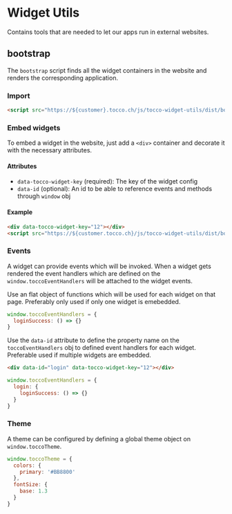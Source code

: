 # Widget Utils

Contains tools that are needed to let our apps run in external websites.

## bootstrap

The `bootstrap` script finds all the widget containers in the website and renders the corresponding application.

### Import

```html
<script src="https://${customer}.tocco.ch/js/tocco-widget-utils/dist/bootstrap.js"/>
```

### Embed widgets

To embed a widget in the website, just add a `<div>` container and decorate it with the necessary attributes.

#### Attributes

- `data-tocco-widget-key` (required): The key of the widget config
- `data-id` (optional): An id to be able to reference events and methods through `window` obj

#### Example

```html
<div data-tocco-widget-key="12"></div>
<script src="https://${customer.tocco.ch}/js/tocco-widget-utils/dist/bootstrap.js"></script>
```

### Events
A widget can provide events which will be invoked. When a widget gets rendered the event handlers which are defined on the `window.toccoEventHandlers` will be attached to the widget events.

Use an flat object of functions which will be used for each widget on that page. Preferably only used if only one widget is emebedded.
```js
window.toccoEventHandlers = {
  loginSuccess: () => {}
}
```

Use the `data-id` attribute to define the property name on the `toccoEventHandlers` obj to defined event handlers for each widget. Preferable used if multiple widgets are embedded.
```html
<div data-id="login" data-tocco-widget-key="12"></div>
```

```js
window.toccoEventHandlers = {
  login: {
    loginSuccess: () => {}
  }
}
```

### Theme

A theme can be configured by defining a global theme object on `window.toccoTheme`.
```js
window.toccoTheme = {
  colors: {
    primary: '#BB8800'
  },
  fontSize: {
    base: 1.3
  }
}
```
